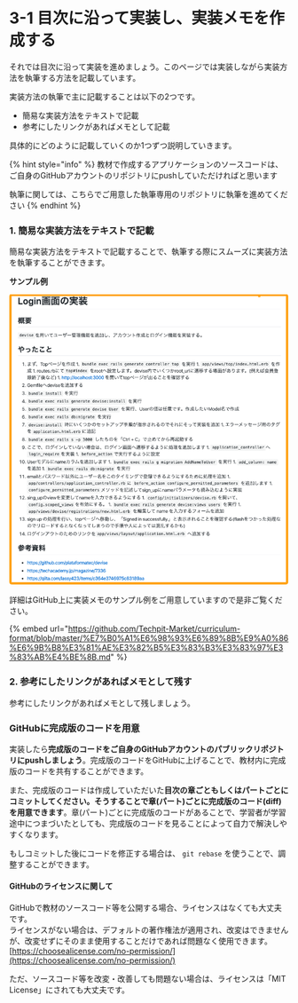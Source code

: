 # 3-1 目次に沿って実装し、実装メモを作成する

それでは目次に沿って実装を進めましょう。このページでは実装しながら実装方法を執筆する方法を記載しています。

実装方法の執筆で主に記載することは以下の2つです。

* 簡易な実装方法をテキストで記載
* 参考にしたリンクがあればメモとして記載

具体的にどのように記載していくのか1つずつ説明していきます。

{% hint style="info" %}
教材で作成するアプリケーションのソースコードは、ご自身のGitHubアカウントのリポジトリにpushしていただければと思います

執筆に関しては、こちらでご用意した執筆専用のリポジトリに執筆を進めてください
{% endhint %}



### 1. 簡易な実装方法をテキストで記載

簡易な実装方法をテキストで記載することで、執筆する際にスムーズに実装方法を執筆することができます。

**サンプル例**

![](../.gitbook/assets/89ea2be6fec18a9b9bddf52d66d00735.png)



詳細はGitHub上に実装メモのサンプル例をご用意していますので是非ご覧ください。

{% embed url="https://github.com/Techpit-Market/curriculum-format/blob/master/%E7%B0%A1%E6%98%93%E6%89%8B%E9%A0%86%E6%9B%B8%E3%81%AE%E3%82%B5%E3%83%B3%E3%83%97%E3%83%AB%E4%BE%8B.md" %}



### 2. 参考にしたリンクがあればメモとして残す

参考にしたリンクがあればメモとして残しましょう。



### **GitHubに完成版のコードを用意**

実装したら**完成版のコードをご自身のGitHubアカウントのパブリックリポジトリにpushしましょう**。完成版のコードをGitHubに上げることで、教材内に完成版のコードを共有することができます。

また、完成版のコードは作成していただいた**目次の章ごともしくはパートごとにコミットしてください。そうすることで章\(パート\)ごとに完成版のコード\(diff\)を用意できます**。章\(パート\)ごとに完成版のコードがあることで、学習者が学習途中につまづいたとしても、完成版のコードを見ることによって自力で解決しやすくなります。

もしコミットした後にコードを修正する場合は、 `git rebase` を使うことで、調整することができます。



#### GitHubのライセンスに関して

GitHubで教材のソースコード等を公開する場合、ライセンスはなくても大丈夫です。  
ライセンスがない場合は、デフォルトの著作権法が適用され、改変はできませんが、改変せずにそのまま使用することだけであれば問題なく使用できます。  
[https://choosealicense.com/no-permission/](https://choosealicense.com/no-permission/)

ただ、ソースコード等を改変・改善しても問題ない場合は、ライセンスは「MIT License」にされても大丈夫です。


